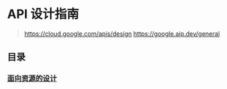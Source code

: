 # API 设计指南

> https://cloud.google.com/apis/design
> https://google.aip.dev/general

## 目录

### [面向资源的设计](./resources.md)



